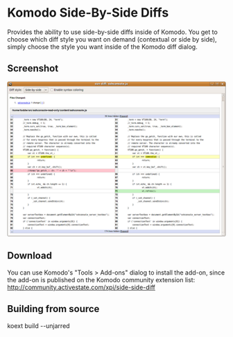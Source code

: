 # Komodo Side-By-Side Diffs

Provides the ability to use side-by-side diffs inside of Komodo. You get to
choose which diff style you want on demand (contextual or side by side), simply
choose the style you want inside of the Komodo diff dialog.

## Screenshot

![Screenshot](screenshots/sbsdiffs.png)

## Download

You can use Komodo's "Tools > Add-ons" dialog to install the add-on, since the
add-on is published on the Komodo community extension list:
http://community.activestate.com/xpi/side-side-diff

## Building from source

  koext build --unjarred

